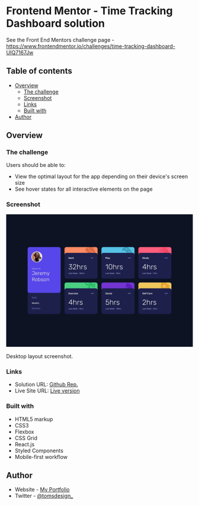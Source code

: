 # Frontend Mentor - Time Tracking Dashboard solution

See the Front End Mentors challenge page - https://www.frontendmentor.io/challenges/time-tracking-dashboard-UIQ7167Jw

## Table of contents

- [Overview](#overview)
  - [The challenge](#the-challenge)
  - [Screenshot](#screenshot)
  - [Links](#links)
  - [Built with](#built-with)
- [Author](#author)

## Overview

### The challenge

Users should be able to:

- View the optimal layout for the app depending on their device's screen size
- See hover states for all interactive elements on the page

### Screenshot

![](./design/desktop-design.jpg)

Desktop layout screenshot.

### Links

- Solution URL: [Github Rep.](https://github.com/ph4ntom5/time-tracking-app)
- Live Site URL: [Live version](https://admiring-spence-c401e0.netlify.app/)

### Built with

- HTML5 markup
- CSS3
- Flexbox
- CSS Grid
- React.js
- Styled Components
- Mobile-first workflow

## Author

- Website - [My Portfolio](https://toms-design.webflow.io/)
- Twitter - [@tomsdesign\_](https://www.twitter.com/tomsdesign_)

